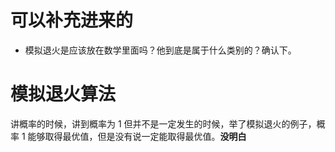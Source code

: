 
# 可以补充进来的

- 模拟退火是应该放在数学里面吗？他到底是属于什么类别的？确认下。


# 模拟退火算法

讲概率的时候，讲到概率为 1 但并不是一定发生的时候，举了模拟退火的例子，概率 1 能够取得最优值，但是没有说一定能取得最优值。**没明白**
